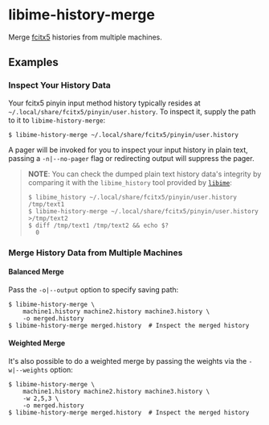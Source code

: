# libime-history-merge

Merge [fcitx5](https://github.com/fcitx/fcitx5) histories from multiple
machines.

## Examples

### Inspect Your History Data

Your fcitx5 pinyin input method history typically resides at
`~/.local/share/fcitx5/pinyin/user.history`.  To inspect it, supply the path
to it to `libime-history-merge`:

```shell
$ libime-history-merge ~/.local/share/fcitx5/pinyin/user.history
```

A pager will be invoked for you to inspect your input history in plain text,
passing a `-n|--no-pager` flag or redirecting output will suppress the pager.

> **NOTE**: You can check the dumped plain text history data's integrity by
> comparing it with the `libime_history` tool provided by
> [`libime`](https://github.com/fcitx/libime):
>
> ```shell
> $ libime_history ~/.local/share/fcitx5/pinyin/user.history /tmp/text1
> $ libime-history-merge ~/.local/share/fcitx5/pinyin/user.history >/tmp/text2
> $ diff /tmp/text1 /tmp/text2 && echo $?
>   0
> ```

### Merge History Data from Multiple Machines

#### Balanced Merge

Pass the `-o|--output` option to specify saving path:

```shell
$ libime-history-merge \
    machine1.history machine2.history machine3.history \
    -o merged.history
$ libime-history-merge merged.history  # Inspect the merged history
```

#### Weighted Merge

It's also possible to do a weighted merge by passing the weights via the
`-w|--weights` option:

```shell
$ libime-history-merge \
    machine1.history machine2.history machine3.history \
    -w 2,5,3 \
    -o merged.history
$ libime-history-merge merged.history  # Inspect the merged history
```
